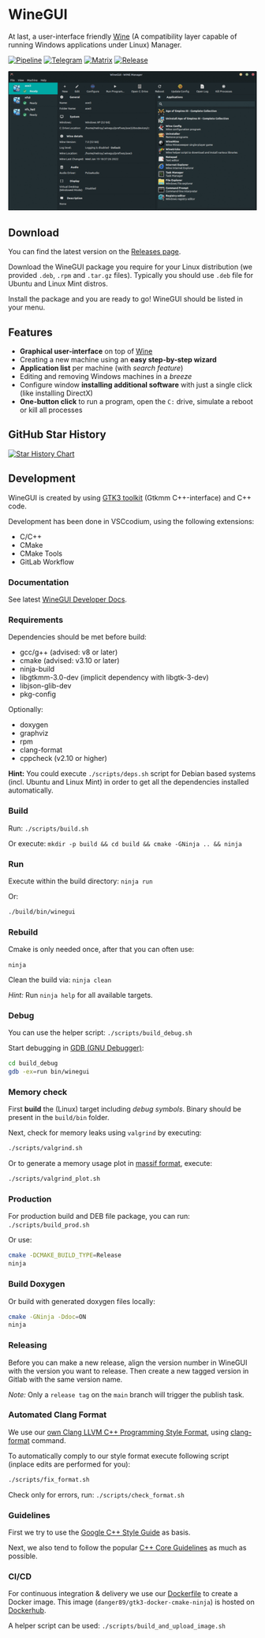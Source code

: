 # WineGUI

At last, a user-interface friendly [Wine](https://www.winehq.org/) (A compatibility layer capable of running Windows applications under Linux) Manager.

[![Pipeline](https://gitlab.melroy.org/melroy/winegui/badges/main/pipeline.svg)](https://gitlab.melroy.org/melroy/winegui/-/pipelines/latest)
[![Telegram](https://img.shields.io/badge/chat-on%20telegram-brightgreen)](https://t.me/winegui)
[![Matrix](https://img.shields.io/badge/chat-on%20matrix-brightgreen)](https://matrix.to/#/#winegui:melroy.org)
[![Release](https://img.shields.io/badge/release-latest-orange)](https://gitlab.melroy.org/melroy/winegui/-/releases)

![WineGUI](misc/winegui_screenshots.gif)

## Download

You can find the latest version on the [Releases page](https://gitlab.melroy.org/melroy/winegui/-/releases).

Download the WineGUI package you require for your Linux distribution (we provided `.deb`, `.rpm` and `.tar.gz` files). Typically you should use `.deb` file for Ubuntu and Linux Mint distros.

Install the package and you are ready to go! WineGUI should be listed in your menu.

## Features

- **Graphical user-interface** on top of [Wine](https://www.winehq.org/)
- Creating a new machine using an **easy step-by-step wizard**
- **Application list** per machine (with _search feature_)
- Editing and removing Windows machines in a _breeze_
- Configure window **installing additional software** with just a single click (like installing DirectX)
- **One-button click** to run a program, open the `C:` drive, simulate a reboot or kill all processes

## GitHub Star History

[![Star History Chart](https://api.star-history.com/svg?repos=winegui/WineGUI&type=Date)](https://star-history.com/#winegui/WineGUI&Date)

## Development

WineGUI is created by using [GTK3 toolkit](https://www.gtk.org/) (Gtkmm C++-interface) and C++ code.

Development has been done in VSCcodium, using the following extensions:

- C/C++
- CMake
- CMake Tools
- GitLab Workflow

### Documentation

See latest [WineGUI Developer Docs](https://gitlab.melroy.org/melroy/winegui/-/jobs/artifacts/main/file/doc/doxygen/index.html?job=test-build).

### Requirements

Dependencies should be met before build:

- gcc/g++ (advised: v8 or later)
- cmake (advised: v3.10 or later)
- ninja-build
- libgtkmm-3.0-dev (implicit dependency with libgtk-3-dev)
- libjson-glib-dev
- pkg-config

Optionally:

- doxygen
- graphviz
- rpm
- clang-format
- cppcheck (v2.10 or higher)

**Hint:** You could execute `./scripts/deps.sh` script for Debian based systems (incl. Ubuntu and Linux Mint) in order to get all the dependencies installed automatically.

### Build

Run: `./scripts/build.sh`

Or execute: `mkdir -p build && cd build && cmake -GNinja .. && ninja`

### Run

Execute within the build directory: `ninja run`

Or:

```sh
./build/bin/winegui
```

### Rebuild

Cmake is only needed once, after that you can often use:

`ninja`

Clean the build via: `ninja clean`

_Hint:_ Run `ninja help` for all available targets.

### Debug

You can use the helper script: `./scripts/build_debug.sh`

Start debugging in [GDB (GNU Debugger)](https://cs.brown.edu/courses/cs033/docs/guides/gdb.pdf):

```sh
cd build_debug
gdb -ex=run bin/winegui
```

### Memory check

First **build** the (Linux) target including _debug symbols_. Binary should be present in the `build/bin` folder.

Next, check for memory leaks using `valgrind` by executing:

```sh
./scripts/valgrind.sh
```

Or to generate a memory usage plot in [massif format](https://valgrind.org/docs/manual/ms-manual.html), execute:

```sh
./scripts/valgrind_plot.sh
```

### Production

For production build and DEB file package, you can run: `./scripts/build_prod.sh`

Or use:

```sh
cmake -DCMAKE_BUILD_TYPE=Release
ninja
```

### Build Doxygen

Or build with generated doxygen files locally:

```sh
cmake -GNinja -Ddoc=ON
ninja
```

### Releasing

Before you can make a new release, align the version number in WineGUI with the version you want to release.
Then create a new tagged version in Gitlab with the same version name.

_Note:_ Only a `release tag` on the `main` branch will trigger the publish task.

### Automated Clang Format

We use our [own Clang LLVM C++ Programming Style Format](.clang-format), using [clang-format](https://clang.llvm.org/docs/ClangFormat.html) command.

To automatically comply to our style format execute following script (inplace edits are performed for you):

```sh
./scripts/fix_format.sh
```

Check only for errors, run: `./scripts/check_format.sh`

### Guidelines

First we try to use the [Google C++ Style Guide](https://google.github.io/styleguide/cppguide.html) as basis.

Next, we also tend to follow the popular [C++ Core Guidelines](http://isocpp.github.io/CppCoreGuidelines/CppCoreGuidelines) as much as possible.

### CI/CD

For continuous integration & delivery we use our [Dockerfile](misc/Dockerfile) to create a Docker image.
This image (`danger89/gtk3-docker-cmake-ninja`) is hosted on [Dockerhub](https://hub.docker.com/r/danger89/gtk3-docker-cmake-ninja).

A helper script can be used: `./scripts/build_and_upload_image.sh`
